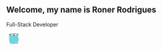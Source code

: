 ## Welcome, my name is Roner Rodrigues

Full-Stack Developer

<img align="middle" alt="Go" height="30" width="40" src="https://raw.githubusercontent.com/devicons/devicon/master/icons/go/go-original.svg" style="max-width: 100%;">



          
